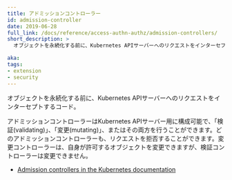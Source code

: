 ```yaml
---
title: アドミッションコントローラー
id: admission-controller
date: 2019-06-28
full_link: /docs/reference/access-authn-authz/admission-controllers/
short_description: >
  オブジェクトを永続化する前に、Kubernetes APIサーバーへのリクエストをインターセプトするコード。

aka:
tags:
- extension
- security
---
```

  オブジェクトを永続化する前に、Kubernetes APIサーバーへのリクエストをインターセプトするコード。

<!--more-->

アドミッションコントローラーはKubernetes APIサーバー用に構成可能で、「検証(validating)」、「変更(mutating)」、またはその両方を行うことができます。どのアドミッションコントローラーも、リクエストを拒否することができます。変更コントローラーは、自身が許可するオブジェクトを変更できますが、検証コントローラーは変更できません。

* [Admission controllers in the Kubernetes documentation](/docs/reference/access-authn-authz/admission-controllers/)